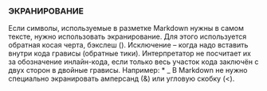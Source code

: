 ### ЭКРАНИРОВАНИЕ
Если символы, используемые в разметке Markdown нужны в самом тексте, нужно использовать экранирование. Для этого используется обратная косая черта, бэкслеш (\).
Исключение – когда надо вставить внутри кода грависы (обратные тики). Интерпретатор не посчитает их за обозначение инлайн-кода, если только весь участок кода заключён с двух сторон в двойные грависы.
Например:
\*
\_
В Markdown не нужно специально экранировать амперсанд (&) или угловую скобку (<).